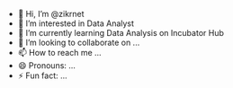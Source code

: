 - 👋 Hi, I’m @zikrnet
- 👀 I’m interested in Data Analyst
- 🌱 I’m currently learning Data Analysis on Incubator Hub
- 💞️ I’m looking to collaborate on ...
- 📫 How to reach me ...
- 😄 Pronouns: ...
- ⚡ Fun fact: ...

<!---
zikrnet/zikrnet is a ✨ special ✨ repository because its `README.md` (this file) appears on your GitHub profile.
You can click the Preview link to take a look at your changes.
--->
